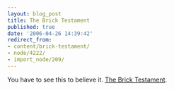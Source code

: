 ```yaml
---
layout: blog_post
title: The Brick Testament
published: true
date: '2006-04-26 14:39:42'
redirect_from:
- content/brick-testament/
- node/4222/
- import_node/209/
---
```


You have to see this to believe it. [The Brick Testament](http://www.thebricktestament.com/).
